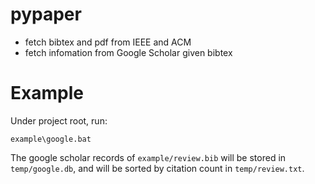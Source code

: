 # pypaper

* fetch bibtex and pdf from IEEE and ACM
* fetch infomation from Google Scholar given bibtex

# Example

Under project root, run:

```
example\google.bat
```

The google scholar records of `example/review.bib` will be stored in `temp/google.db`, and will be sorted by citation count in `temp/review.txt`.
